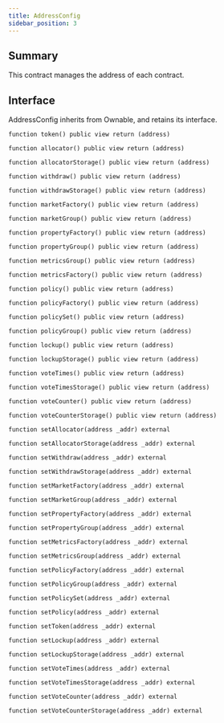 ```yaml
---
title: AddressConfig
sidebar_position: 3
---
```


## Summary

This contract manages the address of each contract.

## Interface
AddressConfig inherits from Ownable, and retains its interface.

`function token() public view return (address)`

`function allocator() public view return (address)`

`function allocatorStorage() public view return (address)`

`function withdraw() public view return (address)`

`function withdrawStorage() public view return (address)`

`function marketFactory() public view return (address)`

`function marketGroup() public view return (address)`

`function propertyFactory() public view return (address)`

`function propertyGroup() public view return (address)`

`function metricsGroup() public view return (address)`

`function metricsFactory() public view return (address)`

`function policy() public view return (address)`

`function policyFactory() public view return (address)`

`function policySet() public view return (address)`

`function policyGroup() public view return (address)`

`function lockup() public view return (address)`

`function lockupStorage() public view return (address)`

`function voteTimes() public view return (address)`

`function voteTimesStorage() public view return (address)`

`function voteCounter() public view return (address)`

`function voteCounterStorage() public view return (address)`

`function setAllocator(address _addr) external`

`function setAllocatorStorage(address _addr) external`

`function setWithdraw(address _addr) external`

`function setWithdrawStorage(address _addr) external`

`function setMarketFactory(address _addr) external`

`function setMarketGroup(address _addr) external`

`function setPropertyFactory(address _addr) external`

`function setPropertyGroup(address _addr) external`

`function setMetricsFactory(address _addr) external`

`function setMetricsGroup(address _addr) external`

`function setPolicyFactory(address _addr) external`

`function setPolicyGroup(address _addr) external`

`function setPolicySet(address _addr) external`

`function setPolicy(address _addr) external`

`function setToken(address _addr) external`

`function setLockup(address _addr) external`

`function setLockupStorage(address _addr) external`

`function setVoteTimes(address _addr) external`

`function setVoteTimesStorage(address _addr) external`

`function setVoteCounter(address _addr) external`

`function setVoteCounterStorage(address _addr) external`
